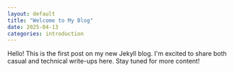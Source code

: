 ```yaml
---
layout: default
title: "Welcome to My Blog"
date: 2025-04-13
categories: introduction
---
```


Hello! This is the first post on my new Jekyll blog. I'm excited to share both casual and technical write-ups here. Stay tuned for more content!
